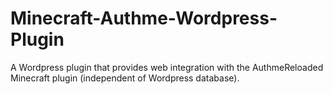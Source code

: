 # Minecraft-Authme-Wordpress-Plugin
A Wordpress plugin that provides web integration with the AuthmeReloaded Minecraft plugin (independent of Wordpress database).
